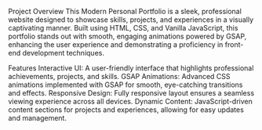 Project Overview
This Modern Personal Portfolio is a sleek, professional website designed to showcase skills, projects, and experiences in a visually captivating manner. Built using HTML, CSS, and Vanilla JavaScript, this portfolio stands out with smooth, engaging animations powered by GSAP, enhancing the user experience and demonstrating a proficiency in front-end development techniques.

Features
Interactive UI: A user-friendly interface that highlights professional achievements, projects, and skills.
GSAP Animations: Advanced CSS animations implemented with GSAP for smooth, eye-catching transitions and effects.
Responsive Design: Fully responsive layout ensures a seamless viewing experience across all devices.
Dynamic Content: JavaScript-driven content sections for projects and experiences, allowing for easy updates and management.
